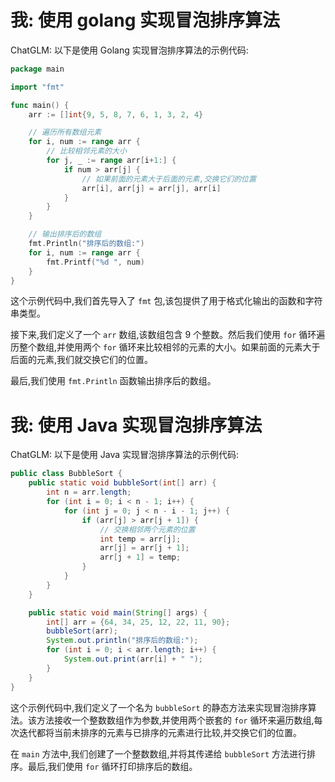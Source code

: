 # 我: 使用 golang 实现冒泡排序算法

ChatGLM: 以下是使用 Golang 实现冒泡排序算法的示例代码:

```go
package main

import "fmt"

func main() {
    arr := []int{9, 5, 8, 7, 6, 1, 3, 2, 4}

    // 遍历所有数组元素
    for i, num := range arr {
        // 比较相邻元素的大小
        for j, _ := range arr[i+1:] {
            if num > arr[j] {
                // 如果前面的元素大于后面的元素,交换它们的位置
                arr[i], arr[j] = arr[j], arr[i]
            }
        }
    }

    // 输出排序后的数组
    fmt.Println("排序后的数组:")
    for i, num := range arr {
        fmt.Printf("%d ", num)
    }
}
```

这个示例代码中,我们首先导入了 `fmt` 包,该包提供了用于格式化输出的函数和字符串类型。

接下来,我们定义了一个 `arr` 数组,该数组包含 9 个整数。然后我们使用 `for` 循环遍历整个数组,并使用两个 `for` 循环来比较相邻的元素的大小。如果前面的元素大于后面的元素,我们就交换它们的位置。

最后,我们使用 `fmt.Println` 函数输出排序后的数组。

# 我: 使用 Java 实现冒泡排序算法

ChatGLM: 以下是使用 Java 实现冒泡排序算法的示例代码:

```java
public class BubbleSort {
    public static void bubbleSort(int[] arr) {
        int n = arr.length;
        for (int i = 0; i < n - 1; i++) {
            for (int j = 0; j < n - i - 1; j++) {
                if (arr[j] > arr[j + 1]) {
                    // 交换相邻两个元素的位置
                    int temp = arr[j];
                    arr[j] = arr[j + 1];
                    arr[j + 1] = temp;
                }
            }
        }
    }

    public static void main(String[] args) {
        int[] arr = {64, 34, 25, 12, 22, 11, 90};
        bubbleSort(arr);
        System.out.println("排序后的数组:");
        for (int i = 0; i < arr.length; i++) {
            System.out.print(arr[i] + " ");
        }
    }
}
```

这个示例代码中,我们定义了一个名为 `bubbleSort` 的静态方法来实现冒泡排序算法。该方法接收一个整数数组作为参数,并使用两个嵌套的 `for` 循环来遍历数组,每次迭代都将当前未排序的元素与已排序的元素进行比较,并交换它们的位置。

在 `main` 方法中,我们创建了一个整数数组,并将其传递给 `bubbleSort` 方法进行排序。最后,我们使用 `for` 循环打印排序后的数组。

